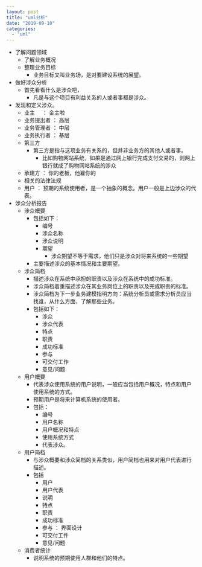```yaml
---
layout: post
title: "uml分析"
date: "2019-09-10"
categories: 
  - "uml"
---
```


- 了解问题领域
    - 了解业务概况
    - 整理业务目标
        - 业务目标又叫业务场，是对要建设系统的展望。
- 做好涉众分析
    - 首先看看什么是涉众吧，
        - 凡是与这个项目有利益关系的人或者事都是涉众。
- 发现和定义涉众。
    - 业主     ： 金主啦
    - 业务提出者 ： 高层
    - 业务管理者 ： 中层
    - 业务执行者 ： 基层
    - 第三方
        - 第三方是指与这项业务有关系的，但并非业务方的其他人或者事。
            - 比如购物网站系统，如果是通过网上银行完成支付交易的，则网上银行就成了购物网站系统的涉众
    - 承建方 ： 你的老板，他雇你的
    - 相关的法律法规
    - 用户 ： 预期的系统使用者，是一个抽象的概念。用户一般是上边涉众的代表。
- 涉众分析报告
    - 涉众概要
        - 包括如下：
            - 编号
            - 涉众名称
            - 涉众说明
            - 期望
                - 涉众期望不等于需求，他们只是涉众对将来系统的一些期望
        - 主要描述涉众的基本情况和主要期望。
    - 涉众简档
        - 描述涉众在系统中承担的职责以及涉众在系统中的成功标准。
        - 涉众简档着重描述涉众在其业务岗位上的职责以及完成职责的标准。
        - 涉众简档为下一步业务建模指明方向：系统分析员或需求分析员应当找谁，从什么方面，了解那些业务。
        - 包括如下：
            - 涉众
            - 涉众代表
            - 特点
            - 职责
            - 成功标准
            - 参与
            - 可交付工作
            - 意见/问题
    - 用户概要
        - 代表涉众使用系统的用户说明，一般应当包括用户概况，特点和用户使用系统的方式。
        - 预期用户是将来计算机系统的使用者。
        - 包括：
            - 编号
            - 用户名称
            - 用户概况和特点
            - 使用系统方式
            - 代表涉众。
    - 用户简档
        - 与涉众概要和涉众简档的关系类似，用户简档也用来对用户代表进行描述。
        - 包括
            - 用户
            - 用户代表
            - 说明
            - 特点
            - 职责
            - 成功标准
            - 参与 ： 界面设计
            - 可交付工件
            - 意见/问题
    - 消费者统计
        - 说明系统的预期使用人群和他们的特点。
